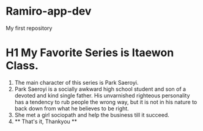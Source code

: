 # Ramiro-app-dev
My first repository
# H1 My Favorite Series is Itaewon Class.
1. The main character of this series is Park Saeroyi.
2. Park Saeroyi is a socially awkward high school student and son of a devoted and kind single father. His unvarnished righteous personality has a tendency to rub people the wrong way, but it is not in his nature to back down from what he believes to be right.
3. She met a girl sociopath and help the business till it succeed.
4. ** That's it, Thankyou **
